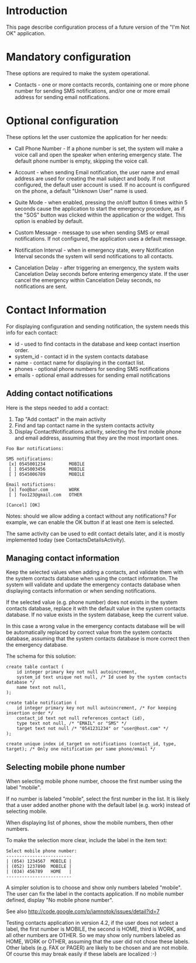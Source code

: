 # Introduction #

This page describe configuration process of a future version of the "I'm Not OK" application.

# Mandatory configuration #

These options are required to make the system operational.

  * Contacts - one or more contacts records, containing one or more phone number for sending SMS notifications, and/or one or more email address for sending email notifications.

# Optional configuration #

These options let the user customize the application for her needs:

  * Call Phone Number - If a phone number is set, the system will make a voice call and open the speaker when entering emergency state. The default phone number is empty, skipping the voice call.

  * Account - when sending Email notification, the user name and email address are used for creating the mail subject and body. If not configured, the default user account is used. If no account is configured on the phone, a default "Unknown User" name is used.

  * Quite Mode - when enabled, pressing the on/off button 6 times within 5 seconds cause the application to start the emergency procedure, as if the "SOS" button was clicked within the application or the widget. This option is enabled by default.

  * Custom Message - message to use when sending SMS or email notifications. If not configured, the application uses a default message.

  * Notification Interval - when in emergency state, every Notification Interval seconds the system will send notifications to all contacts.

  * Cancelation Delay - after triggering an emergency, the system waits Cancelation Delay seconds before entering emergency state. If the user cancel the emergency within Cancelation Delay seconds, no notifications are sent.

# Contact Information #

For displaying configuration and sending notification, the system needs this info for each contact:

  * id - used to find contacts in the database and keep contact insertion order.
  * system\_id - contact id in the system contacts database
  * name - contact name for displaying in the contact list.
  * phones - optional phone numbers for sending SMS notifications
  * emails - optional email addresses for sending email notifications

## Adding contact notifications ##

Here is the steps needed to add a contact:

  1. Tap "Add contact" in the main activity
  1. Find and tap contact name in the system contacts activity
  1. Display ContactNotifications activity, selecting the first mobile phone and email address, assuming that they are the most important ones.
```
Foo Bar notifications:
                                                                                                                                                                            
SMS notifications:
 [x] 0545001234         MOBILE
 [ ] 0545003456         MOBILE
 [ ] 0545006789         MOBILE

Email notifictions:
 [x] foo@bar.com        WORK
 [ ] foo123@gmail.com   OTHER

[Cancel] [OK]
```

Notes: should we allow adding a contact without any notifications? For example, we can enable the OK button if at least one item is selected.

The same activity can be used to edit contact details later, and it is mostly implemented today (see ContactsDetailsActivity).

## Managing contact information ##

Keep the selected values when adding a contacts, and validate them with the system contacts database when using the contact information. The system will validate and update the emergency contacts database when displaying contacts information or when sending notifications.

If the selected value (e.g. phone number) does not exists in the system contacts database, replace it with the default value in the system contacts database. If no value exists in the system database, keep the current value.

In this case a wrong value in the emergency contacts database will be will be automatically replaced by correct value from the system contacts database, assuming that the system contacts database is more correct then the emergency database.

The schema for this solution:
```
create table contact (
    id integer primary key not null autoincrement,
    system_id text unique not null, /* Id used by the system contacts database */
    name text not null,
);

create table notification (
    id integer primary key not null autoincrement, /* For keeping insertion order */ 
    contact_id text not null references contact (id),
    type text not null, /* "EMAIL" or "SMS" */
    target text not null /* "0541231234" or "user@host.com" */
);

create unique index id_target on notifications (contact_id, type, target); /* Only one notification per same phone/email */
```

## Selecting mobile phone number ##

When selecting mobile phone number, choose the first number using the label "mobile".

If no number is labeled "mobile", select the first number in the list. It is likely that a user added another phone with the default label (e.g. work) instead of selecting mobile.

When displaying list of phones, show the mobile numbers, then other numbers.

To make the selection more clear, include the label in the item text:
```
Select mobile phone number:
-------------------------
| (054) 1234567  MOBILE |
| (052) 1237890  MOBILE |
| (034) 456789   HOME   |
-------------------------
```

A simpler solution is to choose and show only numbers labeled "mobile". The user can fix the label in the contacts application. If no mobile number defined, display "No mobile phone number".

See also http://code.google.com/p/iamnotok/issues/detail?id=7

Testing contacts application in version 4.2, if the user does not select a label, the first number is MOBILE, the second is HOME, third is WORK, and all other numbers are OTHER. So we may show only numbers labeled as HOME, WORK or OTHER, assuming that the user did not chose these labels. Other labels (e.g. FAX or PAGER) are likely to be chosen and are not mobile. Of course this may break easily if these labels are localized :-)